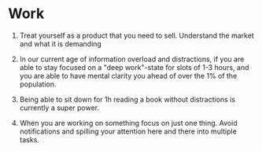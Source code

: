 # Work

1. Treat yourself as a product that you need to sell. Understand the market and what it is demanding

1. In our current age of information overload and distractions, if you are able to stay focused on a "deep work"-state for slots of 1-3 hours, and you are able to have mental clarity you ahead of over the 1% of the population.

1. Being able to sit down for 1h reading a book without distractions is currently a super power.

1. When you are working on something focus on just one thing. Avoid notifications and spilling your attention here and there into multiple tasks.
